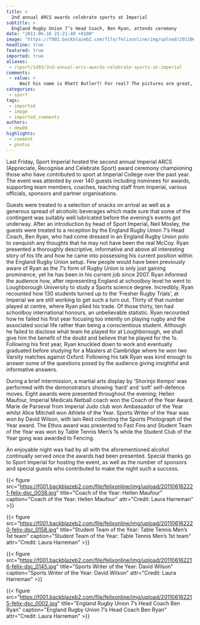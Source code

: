 ```yaml
---
title: >
  2nd annual ARCS awards celebrate sports at Imperial
subtitle: >
  England Rugby Union 7’s Head Coach, Ben Ryan, attends ceremony
date: "2011-06-16 21:21:40 +0100"
image: "https://f001.backblazeb2.com/file/felixonline/img/upload/201106162213-felix-dsc_0183-(99).jpg"
headline: true
featured: true
imported: true
aliases:
 - /sport/1403/2nd-annual-arcs-awards-celebrate-sports-at-imperial
comments:
 - value: >
     Wait his name is Rhett Butler?! For real? The pictures are great, but now that I've put his name toheegtr I can't think of anything else. That's a lot to live up to.,You can view photos by our good<a href="http://zsatgrw.com"> fiernd</a> and Rambler photographer, James Ruff over on the Rambler Collective site which can be viewed by clicking right here., average savings car insurance ct sell fake buy levitra due them
categories:
 - sport
tags:
 - imported
 - image
 - imported_comments
authors:
 - dmw08
highlights:
 - comment
 - photos
---
```


Last Friday, Sport Imperial hosted the second annual Imperial ARCS (Appreciate, Recognise and Celebrate Sport) award ceremony championing those who have contributed to sport at Imperial College over the past year. The event was attented by over 140 guests including nominees for awards, supporting team members, coaches, teaching staff from Imperial, various officials, sponsors and partner organisations.

Guests were treated to a selection of snacks on arrival as well as a generous spread of alcoholic beverages which made sure that some of the contingent was suitably well lubricated before the evening’s events got underway. After an introduction by head of Sport Imperial, Neil Mosley, the guests were treated to a reception by the England Rugby Union 7’s Head Coach, Ben Ryan, who had come dressed in an England Rugby Union polo to vanquish any thoughts that he may not have been the real McCoy. Ryan presented a thoroughly descriptive, informative and above all interesting story of his life and how he came into possessing his current position within the England Rugby Union setup. Few people would have been previously aware of Ryan as the 7’s form of Rugby Union is only just gaining prominence, yet he has been in his current job since 2007. Ryan informed the audience how, after representing England at schoolboy level he went to Loughborough University to study a Sports science degree. Incredibly, Ryan recounted how 130 students turned up to the ‘Fresher Rugby Trials’, at Imperial we are still working to get such a turn out. Thirty of that number played at centre, where Ryan plied his trade. Of those thirty, ten had schoolboy international honours, an unbelievable statistic. Ryan recounted how he failed his first year focusing too intently on playing rugby and the associated social life rather than being a conscientious student. Although he failed to disclose what team he played for at Loughborough, we shall give him the benefit of the doubt and believe that he played for the 1s. Following his first year, Ryan knuckled down to work and eventually graduated before studying for a Masters at Cambridge where he won two Varsity matches against Oxford. Following his talk Ryan was kind enough to answer some of the questions posed by the audience giving insightful and informative answers.

During a brief intermission, a martial arts display by ‘Shorinjo Kempo’ was performed with the demonstrators showing ‘hard’ and ‘soft’ self-defence moves. Eight awards were presented throughout the evening; Hellen Maufour, Imperial Medicals Netball coach won the Coach of the Year Award. Marie de Parseval from Imperial Judo club won Ambassador of the Year whilst Alice Mitchell won Athlete of the Year. Sports Writer of the Year was won by David Wilson, with Iain Reid collecting the Sports Photograph of the Year award. The Ethos award was presented to Fast Fins and Student Team of the Year was won by Table Tennis Men’s 1s while the Student Club of the Year gong was awarded to Fencing.

An enjoyable night was had by all with the aforementioned alcohol continually served once the awards had been presented. Special thanks go to Sport Imperial for hosting the event, as well as the number of sponsors and special guests who contributed to make the night such a success.

{{< figure src="https://f001.backblazeb2.com/file/felixonline/img/upload/201106162221-felix-dsc_0038.jpg" title="Coach of the Year: Hellen Maufour" caption="Coach of the Year: Hellen Maufour" attr="Credit: Laura Harreman" >}}

{{< figure src="https://f001.backblazeb2.com/file/felixonline/img/upload/201106162220-felix-dsc_0158.jpg" title="Student Team of the Year: Table Tennis Men’s 1st team" caption="Student Team of the Year: Table Tennis Men’s 1st team" attr="Credit: Laura Harreman" >}}

{{< figure src="https://f001.backblazeb2.com/file/felixonline/img/upload/201106162216-felix-dsc_0145.jpg" title="Sports Writer of the Year: David Wilson" caption="Sports Writer of the Year: David Wilson" attr="Credit: Laura Harreman" >}}

{{< figure src="https://f001.backblazeb2.com/file/felixonline/img/upload/201106162215-felix-dsc_0002.jpg" title="England Rugby Union 7’s Head Coach Ben Ryan" caption="England Rugby Union 7’s Head Coach Ben Ryan" attr="Credit: Laura Harreman" >}}
